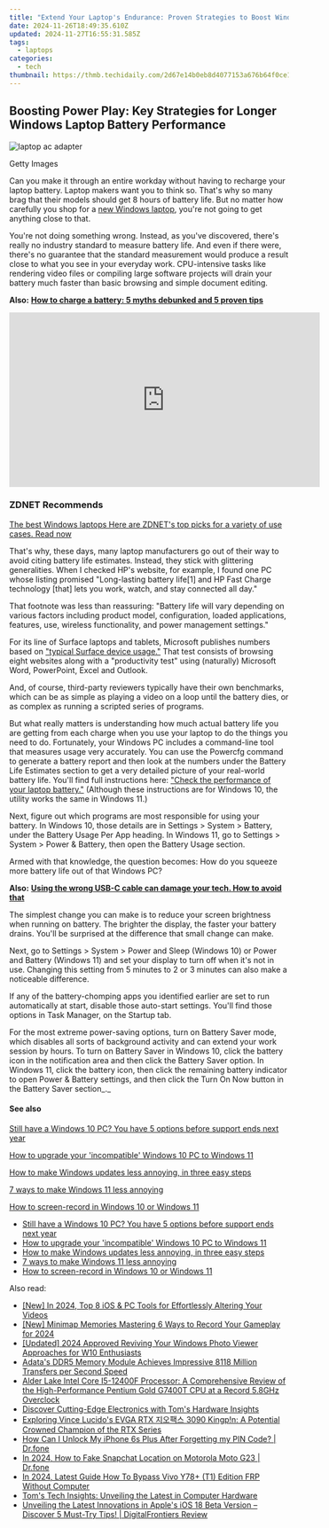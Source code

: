 ```yaml
---
title: "Extend Your Laptop's Endurance: Proven Strategies to Boost Windows System Battery Life | GadgetSphere"
date: 2024-11-26T18:49:35.610Z
updated: 2024-11-27T16:55:31.585Z
tags:
  - laptops
categories:
  - tech
thumbnail: https://thmb.techidaily.com/2d67e14b0eb8d4077153a676b64f0ce1665316566b80f80c4fccfcd9a772edaa.jpg
---
```


## Boosting Power Play: Key Strategies for Longer Windows Laptop Battery Performance

![laptop ac adapter](https://www.zdnet.com/a/img/resize/6a2546f2e01301e1aee4dea4d0d5f3ca9a659a3e/2022/06/20/6b8a184e-c08e-440e-81e7-b4c06f968a70/gettyimages-1095116094-laptop-ac-adapter.jpg?auto=webp&width=1280)

Getty Images

Can you make it through an entire workday without having to recharge your laptop battery. Laptop makers want you to think so. That's why so many brag that their models should get 8 hours of battery life. But no matter how carefully you shop for a [new Windows laptop](https://www.zdnet.com/article/best-windows-laptop/), you're not going to get anything close to that.

You're not doing something wrong. Instead, as you've discovered, there's really no industry standard to measure battery life. And even if there were, there's no guarantee that the standard measurement would produce a result close to what you see in your everyday work. CPU-intensive tasks like rendering video files or compiling large software projects will drain your battery much faster than basic browsing and simple document editing. 

**Also:** [**How to charge a battery: 5 myths debunked and 5 proven tips**](https://www.zdnet.com/article/five-smartphone-and-laptop-battery-myths/)

<!-- affiliate ads begin -->
<iframe width="560" height="315" src="https://www.youtube.com/embed/K7fATC_lI7o?si=UFotPJqflDRZr-mv&autoplay=1" title="YouTube video player" frameborder="0" allow="accelerometer; autoplay; clipboard-write; encrypted-media; gyroscope; picture-in-picture; web-share" referrerpolicy="strict-origin-when-cross-origin" allowfullscreen></iframe>
<!-- affiliate ads end -->

### **ZDNET** Recommends

[The best Windows laptops Here are ZDNET's top picks for a variety of use cases.  Read now](https://www.zdnet.com/article/best-windows-laptop/)

That's why, these days, many laptop manufacturers go out of their way to avoid citing battery life estimates. Instead, they stick with glittering generalities. When I checked HP's website, for example, I found one PC whose listing promised "Long-lasting battery life\[1\] and HP Fast Charge technology \[that\] lets you work, watch, and stay connected all day." 

That footnote was less than reassuring: "Battery life will vary depending on various factors including product model, configuration, loaded applications, features, use, wireless functionality, and power management settings." 

For its line of Surface laptops and tablets, Microsoft publishes numbers based on ["typical Surface device usage."](https://support.microsoft.com/en-us/surface/surface-battery-testing-and-estimated-performance-f038487c-a6c8-407d-b0b0-5737ac5e8397) That test consists of browsing eight websites along with a "productivity test" using (naturally) Microsoft Word, PowerPoint, Excel and Outlook. 

And, of course, third-party reviewers typically have their own benchmarks, which can be as simple as playing a video on a loop until the battery dies, or as complex as running a scripted series of programs. 

But what really matters is understanding how much actual battery life you are getting from each charge when you use your laptop to do the things you need to do. Fortunately, your Windows PC includes a command-line tool that measures usage very accurately. You can use the Powercfg command to generate a battery report and then look at the numbers under the Battery Life Estimates section to get a very detailed picture of your real-world battery life. You'll find full instructions here: ["Check the performance of your laptop battery."](https://www.zdnet.com/article/windows-10-tip-check-the-performance-of-your-laptop-battery/) (Although these instructions are for Windows 10, the utility works the same in Windows 11.) 

Next, figure out which programs are most responsible for using your battery. In Windows 10, those details are in Settings > System > Battery, under the Battery Usage Per App heading. In Windows 11, go to Settings > System > Power & Battery, then open the Battery Usage section. 

Armed with that knowledge, the question becomes: How do you squeeze more battery life out of that Windows PC?

**Also:** [**Using the wrong USB-C cable can damage your tech. How to avoid that**](https://www.zdnet.com/home-and-office/smart-office/using-the-wrong-usb-c-cable-can-damage-your-tech-heres-how-to-avoid-that/)

The simplest change you can make is to reduce your screen brightness when running on battery. The brighter the display, the faster your battery drains. You'll be surprised at the difference that small change can make.

Next, go to Settings > System > Power and Sleep (Windows 10) or Power and Battery (Windows 11) and set your display to turn off when it's not in use. Changing this setting from 5 minutes to 2 or 3 minutes can also make a noticeable difference.

If any of the battery-chomping apps you identified earlier are set to run automatically at start, disable those auto-start settings. You'll find those options in Task Manager, on the Startup tab.

For the most extreme power-saving options, turn on Battery Saver mode, which disables all sorts of background activity and can extend your work session by hours. To turn on Battery Saver in Windows 10, click the battery icon in the notification area and then click the Battery Saver option. In Windows 11, click the battery icon, then click the remaining battery indicator to open Power & Battery settings, and then click the Turn On Now button in the Battery Saver section_._ 

#### See also

[Still have a Windows 10 PC? You have 5 options before support ends next year](https://www.zdnet.com/article/have-a-windows-10-pc-that-cant-be-upgraded-you-have-5-options-before-support-ends-next-year/ "Still have a Windows 10 PC? You have 5 options before support ends next year")

[How to upgrade your 'incompatible' Windows 10 PC to Windows 11](https://www.zdnet.com/article/how-to-upgrade-your-incompatible-windows-10-pc-to-windows-11-two-ways/ "How to upgrade your 'incompatible' Windows 10 PC to Windows 11")

[How to make Windows updates less annoying, in three easy steps](https://www.zdnet.com/article/how-to-make-windows-update-less-annoying-in-three-easy-steps/ "How to make Windows updates less annoying, in three easy steps")

[7 ways to make Windows 11 less annoying](https://www.zdnet.com/article/seven-ways-to-make-windows-11-less-annoying/ "7 ways to make Windows 11 less annoying")

[How to screen-record in Windows 10 or Windows 11](https://www.zdnet.com/article/how-to-screen-record-in-windows-10-or-11/ "How to screen-record in Windows 10 or Windows 11")

* [Still have a Windows 10 PC? You have 5 options before support ends next year](https://www.zdnet.com/article/have-a-windows-10-pc-that-cant-be-upgraded-you-have-5-options-before-support-ends-next-year/ "Still have a Windows 10 PC? You have 5 options before support ends next year")
* [How to upgrade your 'incompatible' Windows 10 PC to Windows 11](https://www.zdnet.com/article/how-to-upgrade-your-incompatible-windows-10-pc-to-windows-11-two-ways/ "How to upgrade your 'incompatible' Windows 10 PC to Windows 11")
* [How to make Windows updates less annoying, in three easy steps](https://www.zdnet.com/article/how-to-make-windows-update-less-annoying-in-three-easy-steps/ "How to make Windows updates less annoying, in three easy steps")
* [7 ways to make Windows 11 less annoying](https://www.zdnet.com/article/seven-ways-to-make-windows-11-less-annoying/ "7 ways to make Windows 11 less annoying")
* [How to screen-record in Windows 10 or Windows 11](https://www.zdnet.com/article/how-to-screen-record-in-windows-10-or-11/ "How to screen-record in Windows 10 or Windows 11")

<ins class="adsbygoogle"
     style="display:block"
     data-ad-format="autorelaxed"
     data-ad-client="ca-pub-7571918770474297"
     data-ad-slot="1223367746"></ins>

<ins class="adsbygoogle"
     style="display:block"
     data-ad-client="ca-pub-7571918770474297"
     data-ad-slot="8358498916"
     data-ad-format="auto"
     data-full-width-responsive="true"></ins>

<span class="atpl-alsoreadstyle">Also read:</span>
<div><ul>
<li><a href="https://fox-access.techidaily.com/new-in-2024-top-8-ios-and-pc-tools-for-effortlessly-altering-your-videos/"><u>[New] In 2024, Top 8 iOS & PC Tools for Effortlessly Altering Your Videos</u></a></li>
<li><a href="https://screen-sharing-recording.techidaily.com/new-minimap-memories-mastering-6-ways-to-record-your-gameplay-for-2024/"><u>[New] Minimap Memories Mastering 6 Ways to Record Your Gameplay for 2024</u></a></li>
<li><a href="https://article-tips.techidaily.com/updated-2024-approved-reviving-your-windows-photo-viewer-approaches-for-w10-enthusiasts/"><u>[Updated] 2024 Approved Reviving Your Windows Photo Viewer Approaches for W10 Enthusiasts</u></a></li>
<li><a href="https://hardware-reviews.techidaily.com/adatas-ddr5-memory-module-achieves-impressive-8118-million-transfers-per-second-speed/"><u>Adata's DDR5 Memory Module Achieves Impressive 8118 Million Transfers per Second Speed</u></a></li>
<li><a href="https://hardware-reviews.techidaily.com/alder-lake-intel-core-i5-12400f-processor-a-comprehensive-review-of-the-high-performance-pentium-gold-g7400t-cpu-at-a-record-58ghz-overclock/"><u>Alder Lake Intel Core I5-12400F Processor: A Comprehensive Review of the High-Performance Pentium Gold G7400T CPU at a Record 5.8GHz Overclock</u></a></li>
<li><a href="https://hardware-reviews.techidaily.com/discover-cutting-edge-electronics-with-toms-hardware-insights/"><u>Discover Cutting-Edge Electronics with Tom's Hardware Insights</u></a></li>
<li><a href="https://hardware-reviews.techidaily.com/exploring-vince-lucidos-evga-rtx-3090-kingpn-a-potential-crowned-champion-of-the-rtx-series/"><u>Exploring Vince Lucido's EVGA RTX 지오팩스 3090 Kingp!n: A Potential Crowned Champion of the RTX Series</u></a></li>
<li><a href="https://iphone-unlock.techidaily.com/how-can-i-unlock-my-iphone-6s-plus-after-forgetting-my-pin-code-drfone-by-drfone-ios/"><u>How Can I Unlock My iPhone 6s Plus After Forgetting my PIN Code? | Dr.fone</u></a></li>
<li><a href="https://location-social.techidaily.com/in-2024-how-to-fake-snapchat-location-on-motorola-moto-g23-drfone-by-drfone-virtual-android/"><u>In 2024, How to Fake Snapchat Location on Motorola Moto G23 | Dr.fone</u></a></li>
<li><a href="https://bypass-frp.techidaily.com/in-2024-latest-guide-how-to-bypass-vivo-y78plus-t1-edition-frp-without-computer-by-drfone-android/"><u>In 2024, Latest Guide How To Bypass Vivo Y78+ (T1) Edition FRP Without Computer</u></a></li>
<li><a href="https://hardware-reviews.techidaily.com/toms-tech-insights-unveiling-the-latest-in-computer-hardware-t17239718671413/"><u>Tom's Tech Insights: Unveiling the Latest in Computer Hardware</u></a></li>
<li><a href="https://tech-savvy.techidaily.com/unveiling-the-latest-innovations-in-apples-ios-18-beta-version-discover-5-must-try-tips-digitalfrontiers-review/"><u>Unveiling the Latest Innovations in Apple's iOS 18 Beta Version – Discover 5 Must-Try Tips! | DigitalFrontiers Review</u></a></li>
</ul></div>

